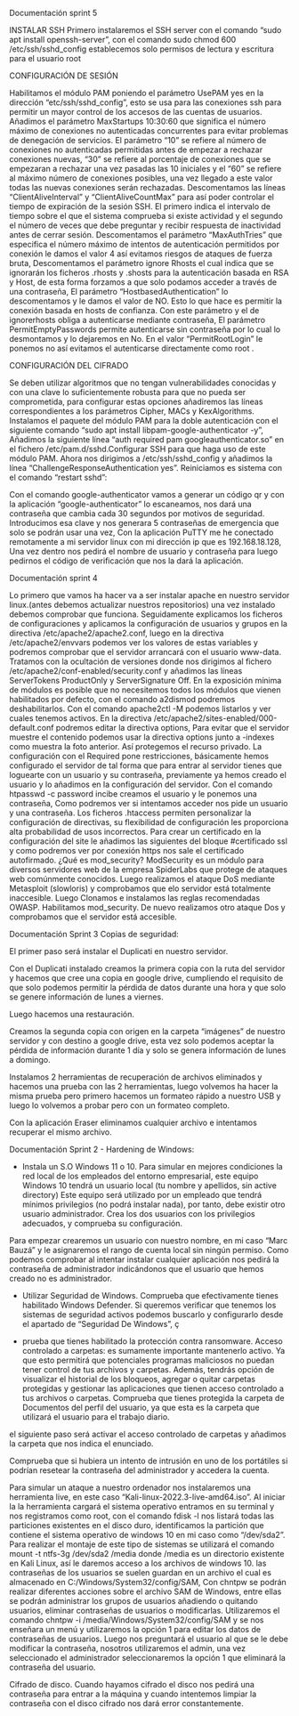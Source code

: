 Documentación sprint 5

INSTALAR SSH
Primero instalaremos el SSH server con el comando “sudo apt install openssh-server”, con el comando sudo chmod 600 /etc/ssh/sshd_config establecemos solo permisos de lectura y escritura para el usuario root

CONFIGURACIÓN DE SESIÓN

Habilitamos el módulo PAM poniendo el parámetro UsePAM yes en la dirección “etc/ssh/sshd_config”, esto se usa para las conexiones ssh para permitir un mayor control de los accesos de las cuentas de usuarios. Añadimos el parámetro MaxStartups 10:30:60 que significa el número máximo de conexiones no autenticadas concurrentes para evitar problemas de denegación de servicios. El parámetro “10” se refiere al número de conexiones no autenticadas permitidas antes de empezar a rechazar conexiones nuevas, “30” se refiere al porcentaje de conexiones que se empezaran a rechazar una vez pasadas las 10 iniciales y el “60” se refiere al máximo número de conexiones posibles, una vez llegado a este valor todas las nuevas conexiones serán rechazadas.
Descomentamos las líneas “ClientAliveInterval” y “ClientAliveCountMax” para así poder controlar el tiempo de expiración de la sesión SSH. El primero indica el intervalo de tiempo sobre el que el sistema comprueba si existe actividad y el segundo el número de veces que debe preguntar y recibir respuesta de inactividad antes de cerrar sesión. Descomentamos el parámetro “MaxAuthTries” que especifica el número máximo de intentos de autenticación permitidos por conexión le damos el valor 4 así evitamos riesgos de ataques de fuerza bruta,
Descomentamos el parámetro ignore Rhosts el cual indica que se ignorarán los ficheros .rhosts y .shosts para la autenticación basada en RSA y Host, de esta forma forzamos a que solo podamos acceder a través de una contraseña, El parámetro “HostbasedAuthentication” lo descomentamos y le damos el valor de NO.
Esto lo que hace es permitir la conexión basada en hosts de confianza. Con este parámetro y el de ignorerhosts obliga a autenticarse mediante contraseña, El parámetro PermitEmptyPasswords permite autenticarse sin contraseña por lo cual lo desmontamos y lo dejaremos en No. En el valor “PermitRootLogin” le ponemos no así evitamos el autenticarse directamente como root .

CONFIGURACIÓN DEL CIFRADO

Se deben utilizar algoritmos que no tengan vulnerabilidades conocidas y con una clave lo suficientemente robusta para que no pueda ser comprometida, para configurar estas opciones añadiremos las líneas correspondientes a los parámetros Cipher, MACs y KexAlgorithms.
Instalamos el paquete del módulo PAM para la doble autenticación con el siguiente comando “sudo apt install libpam-google-authenticator -y”, Añadimos la siguiente línea “auth required pam googleauthenticator.so” en el fichero /etc/pam.d/sshd.Configurar SSH para que haga uso de este módulo PAM. Ahora nos dirigimos a /etc/ssh/sshd_config y añadimos la línea “ChallengeResponseAuthentication yes”. Reiniciamos es sistema con el comando “restart sshd”:

Con el comando google-authenticator vamos a generar un código qr y con la aplicación “google-authenticator” lo escaneamos, nos dará una contraseña que cambia cada 30 segundos por motivos de seguridad. Introducimos esa clave y nos generara 5 contraseñas de emergencia que solo se podrán usar una vez, Con la aplicación PuTTY me he conectado remotamente a mi servidor linux con mi dirección ip que es 192.168.18.128, Una vez dentro nos pedirá el nombre de usuario y contraseña para luego pedirnos el código de verificación que nos la dará la aplicación.





Documentación sprint 4

Lo primero que vamos ha hacer va a ser instalar apache en nuestro servidor linux.(antes debemos actualizar nuestros repositorios) una vez instalado debemos comprobar que funciona.
Seguidamente explicamos los ficheros de configuraciones y aplicamos la configuración de usuarios y grupos en la directiva /etc/apache2/apache2.conf, luego en la directiva /etc/apache2/envvars podemos ver los valores de estas variables y podremos comprobar que el servidor arrancará con el usuario www-data.
Tratamos con la ocultación de versiones donde nos dirigimos al fichero /etc/apache2/conf-enabled/security.conf y añadimos las líneas  ServerTokens ProductOnly y ServerSignature Off.
En la exposición mínima de módulos es posible que no necesitemos todos los módulos que vienen habilitados por defecto, con el comando a2dismod podremos deshabilitarlos. Con el comando apache2ctl -M podemos listarlos y ver cuales tenemos activos.
En la directiva /etc/apache2/sites-enabled/000-default.conf podremos editar la directiva options, Para evitar que el servidor muestre el contenido podemos usar la directiva options junto a -indexes como muestra la foto anterior. Así protegemos el recurso privado.
La configuración con el Required pone restricciones, básicamente hemos configurado el servidor de tal forma que para entrar al servidor tienes que loguearte con un usuario y su contraseña, previamente ya hemos creado el usuario y lo añadimos en la configuración del servidor. Con el comando htpasswd -c password incibe creamos el usuario y le ponemos una contraseña, Como podremos ver si intentamos acceder nos pide un usuario y una contraseña.
Los ficheros .htaccess permiten personalizar la configuración de directivas, su flexibilidad de configuración les proporciona alta probabilidad de usos incorrectos.
Para crear un certificado en la configuración del site le añadimos las siguientes del bloque #certificado ssl y como podremos ver por conexión https nos sale el certificado autofirmado.
 ¿Qué es mod_security? ModSecurity es un módulo para diversos servidores web de la empresa SpiderLabs  que protege de ataques web comúnmente conocidos.
Luego realizamos el ataque DoS mediante Metasploit (slowloris) y comprobamos que elo servidor está totalmente inaccesible.
Luego Clonamos e instalamos las reglas recomendadas OWASP. Habilitamos mod_security.
De nuevo realizamos otro ataque Dos y comprobamos que el servidor está accesible.




Documentación Sprint 3 Copias de seguridad:

El primer paso será instalar el Duplicati en nuestro servidor.

Con el Duplicati instalado creamos la primera copia con la ruta del servidor y hacemos que cree una copia en google drive, cumpliendo el requisito de que solo podemos permitir la pérdida de datos durante una hora y que solo se genere información de lunes a viernes.

Luego hacemos una restauración.

Creamos la segunda copia con origen en la carpeta “imágenes” de nuestro servidor  y con destino a google drive, esta vez solo podemos aceptar la pérdida de información durante 1 día y solo se genera información de lunes a domingo.

Instalamos 2 herramientas de recuperación de archivos eliminados y hacemos una prueba con las 2 herramientas, luego volvemos ha hacer la misma prueba pero primero hacemos un formateo rápido a nuestro USB y luego lo volvemos a probar pero con un formateo completo.

Con la aplicación Eraser eliminamos cualquier archivo e intentamos recuperar el mismo archivo.






Documentación Sprint 2 - Hardening de Windows:

- Instala un S.O Windows 11 o 10. Para simular en mejores condiciones la red local de los empleados del entorno empresarial, este equipo Windows 10 tendrá un usuario local (tu nombre y apellidos, sin active directory) Este equipo será utilizado por un empleado que tendrá mínimos privilegios (no podrá instalar nada), por tanto, debe existir otro usuario administrador. Crea los dos usuarios con los privilegios adecuados, y comprueba su configuración.

Para empezar crearemos un usuario con nuestro nombre, en mi caso “Marc Bauzá” y le asignaremos el rango de cuenta local sin ningún permiso. Como podemos comprobar al intentar instalar cualquier aplicación nos pedirá la contraseña de administrador indicándonos que el usuario que hemos creado no es administrador.

- Utilizar Seguridad de Windows. Comprueba que efectivamente tienes habilitado Windows Defender.
Si queremos verificar que tenemos los sistemas de seguridad activos podemos buscarlo y configurarlo desde el apartado de “Seguridad De Windows”, ç

- prueba que tienes habilitado la protección contra ransomware. Acceso controlado a carpetas: es sumamente importante mantenerlo activo. Ya que esto permitirá que potenciales programas maliciosos no puedan tener control de tus archivos y carpetas. Además, tendrás opción de visualizar el historial de los bloqueos, agregar o quitar carpetas protegidas y gestionar las aplicaciones que tienen acceso controlado a tus archivos o carpetas. Comprueba que tienes protegida la carpeta de Documentos del perfil del usuario, ya que esta es la carpeta que utilizará el usuario para el trabajo diario.

el siguiente paso será activar el acceso controlado de carpetas y añadimos la carpeta que nos indica el enunciado.


Comprueba que si hubiera un intento de intrusión en uno de los portátiles si podrían resetear la contraseña del administrador y accedera la cuenta.

Para simular un ataque a nuestro ordenador nos instalaremos una herramienta live, en este caso “Kali-linux-2022.3-live-amd64.iso”.
Al iniciar la la herramienta cargará el sistema operativo entramos en su terminal y nos registramos como root, con el comando fdisk -l nos listará todas las particiones existentes en el disco duro, identificamos la partición que contiene el sistema operativo de windows 10 en mi caso como “/dev/sda2”. Para realizar el montaje de este tipo de sistemas se utilizará el comando mount -t ntfs-3g /dev/sda2 /media donde /media es un directorio existente en Kali Linux, así le daremos acceso a los archivos de windows 10. las contraseñas de los usuarios se suelen guardan en un archivo el cual es almacenado en C:/Windows/System32/config/SAM, Con chntpw se podrán realizar diferentes acciones sobre el archivo SAM de Windows, entre ellas se podrán administrar los grupos de usuarios añadiendo o quitando usuarios, eliminar contraseñas de usuarios o modificarlas. Utilizaremos el comando chntpw -i /media/Windows/System32/config/SAM y se nos enseñara un menú y utilizaremos la opción 1 para editar los datos de contraseñas de usuarios. Luego nos preguntará el usuario al que se le debe modificar la contraseña, nosotros utilizaremos el admin, una vez seleccionado el administrador seleccionaremos la opción 1 que eliminará la contraseña del usuario.

Cifrado de disco.
Cuando hayamos cifrado el disco nos pedirá una contraseña para entrar a la máquina y cuando intentemos limpiar la contraseña con el disco cifrado nos dará error constantemente.
